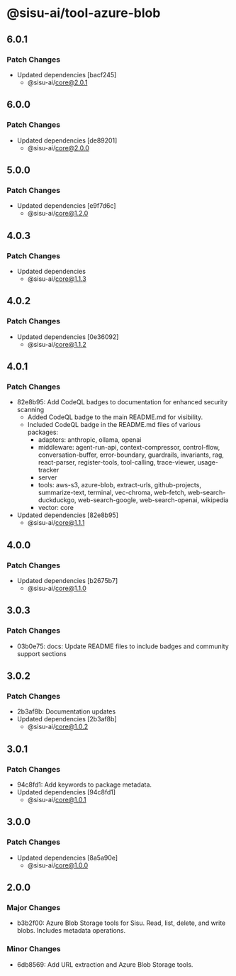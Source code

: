 # @sisu-ai/tool-azure-blob

## 6.0.1

### Patch Changes

- Updated dependencies [bacf245]
  - @sisu-ai/core@2.0.1

## 6.0.0

### Patch Changes

- Updated dependencies [de89201]
  - @sisu-ai/core@2.0.0

## 5.0.0

### Patch Changes

- Updated dependencies [e9f7d6c]
  - @sisu-ai/core@1.2.0

## 4.0.3

### Patch Changes

- Updated dependencies
  - @sisu-ai/core@1.1.3

## 4.0.2

### Patch Changes

- Updated dependencies [0e36092]
  - @sisu-ai/core@1.1.2

## 4.0.1

### Patch Changes

- 82e8b95: Add CodeQL badges to documentation for enhanced security scanning
  - Added CodeQL badge to the main README.md for visibility.
  - Included CodeQL badge in the README.md files of various packages:
    - adapters: anthropic, ollama, openai
    - middleware: agent-run-api, context-compressor, control-flow, conversation-buffer, error-boundary, guardrails, invariants, rag, react-parser, register-tools, tool-calling, trace-viewer, usage-tracker
    - server
    - tools: aws-s3, azure-blob, extract-urls, github-projects, summarize-text, terminal, vec-chroma, web-fetch, web-search-duckduckgo, web-search-google, web-search-openai, wikipedia
    - vector: core
- Updated dependencies [82e8b95]
  - @sisu-ai/core@1.1.1

## 4.0.0

### Patch Changes

- Updated dependencies [b2675b7]
  - @sisu-ai/core@1.1.0

## 3.0.3

### Patch Changes

- 03b0e75: docs: Update README files to include badges and community support sections

## 3.0.2

### Patch Changes

- 2b3af8b: Documentation updates
- Updated dependencies [2b3af8b]
  - @sisu-ai/core@1.0.2

## 3.0.1

### Patch Changes

- 94c8fd1: Add keywords to package metadata.
- Updated dependencies [94c8fd1]
  - @sisu-ai/core@1.0.1

## 3.0.0

### Patch Changes

- Updated dependencies [8a5a90e]
  - @sisu-ai/core@1.0.0

## 2.0.0

### Major Changes

- b3b2f00: Azure Blob Storage tools for Sisu. Read, list, delete, and write blobs. Includes metadata operations.

### Minor Changes

- 6db8569: Add URL extraction and Azure Blob Storage tools.
